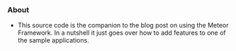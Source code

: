 ### About

- This source code is the companion to the blog post on using the Meteor Framework. In a nutshell it just goes over how to add features to one of the sample applications.
